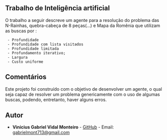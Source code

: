 ## Trabalho de Inteligência artificial

O trabalho a seguir descreve um agente para a resolução do problema das N-Rainhas, quebra-cabeça de 8 peças(...) e Mapa da Romênia que utilizam as buscas por :
	
	 - Profundidade
	 - Profundidade com lista visitados 
	 - Profundidade limitada 
	 - Profundamento iterativo; 
	 - Largura
	 - Custo uniforme

## Comentários

Este projeto foi construído com o objetivo de desenvolver um agente, o qual seja capaz de resolver um problema genericamente com o uso de algumas buscas, podendo, entretanto, haver alguns erros. 

## Autor

-   **Vinicius Gabriel Vidal Monteiro**  -  [GitHub](https://github.com/Gabriel-Monteiro7)  - Email:  [gabrielmont713@gmail.com](mailto:gabrielmont713@gmail.com)

